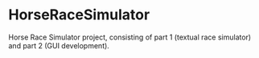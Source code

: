 # HorseRaceSimulator
Horse Race Simulator project, consisting of part 1 (textual race simulator) and part 2 (GUI development).
